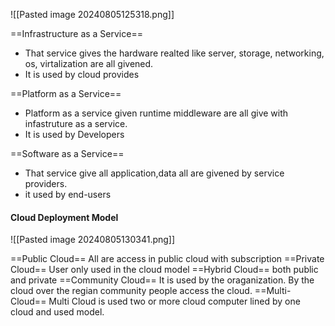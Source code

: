 ![[Pasted image 20240805125318.png]]

==Infrastructure as a Service==
* That service gives the hardware realted like server, storage, networking, os, virtalization are all givened.
* It is used by cloud provides

==Platform as a Service==
* Platform as a service given runtime middleware are all give with infastruture as a service.
* It is used by Developers

==Software as a Service==
* That service give all application,data all are givened by service providers.
* it used by end-users

#### Cloud Deployment Model
![[Pasted image 20240805130341.png]]

==Public Cloud==
	All are access in public cloud with subscription
==Private Cloud==
	User only used in the cloud model
==Hybrid Cloud==
	both public and private
==Community Cloud==
	It is used by the oraganization. By the cloud over the regian community people access the cloud.
==Multi-Cloud==
	Multi Cloud is used two or more cloud computer lined by one cloud and used model.



